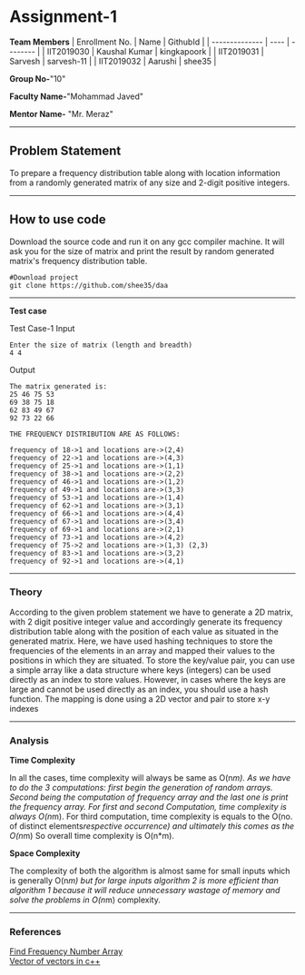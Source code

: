 # Assignment-1

**Team Members**
|   Enrollment No.  |   Name   | GithubId |
|   --------------  |   ----   | -------- |
|    IIT2019030  |   Kaushal Kumar | kingkapoork |
|    IIT2019031  |   Sarvesh | sarvesh-11 | 
|    IIT2019032  |   Aarushi | shee35  |

**Group No-**"10"

**Faculty Name-**"Mohammad Javed"

**Mentor Name-** "Mr. Meraz"

---
## Problem Statement
To prepare a frequency distribution table along with location information from a randomly generated matrix of any size and 2-digit positive integers.

---
## How to use code
Download the source code and run it on any gcc compiler machine. It will ask you for the size of matrix and print the result by random generated matrix's frequency distribution table. 
```
#Download project
git clone https://github.com/shee35/daa 
```
---

**Test case**


Test Case-1
Input
```
Enter the size of matrix (length and breadth)
4 4
```

Output
```
The matrix generated is:
25 46 75 53 
69 38 75 18 
62 83 49 67 
92 73 22 66 

THE FREQUENCY DISTRIBUTION ARE AS FOLLOWS: 

frequency of 18->1 and locations are->(2,4) 
frequency of 22->1 and locations are->(4,3) 
frequency of 25->1 and locations are->(1,1) 
frequency of 38->1 and locations are->(2,2) 
frequency of 46->1 and locations are->(1,2) 
frequency of 49->1 and locations are->(3,3) 
frequency of 53->1 and locations are->(1,4) 
frequency of 62->1 and locations are->(3,1) 
frequency of 66->1 and locations are->(4,4) 
frequency of 67->1 and locations are->(3,4) 
frequency of 69->1 and locations are->(2,1) 
frequency of 73->1 and locations are->(4,2) 
frequency of 75->2 and locations are->(1,3) (2,3) 
frequency of 83->1 and locations are->(3,2) 
frequency of 92->1 and locations are->(4,1) 
```
---

### Theory
According to the given problem statement we have to generate a 2D matrix, with 2 digit positive integer value and accordingly generate its frequency distribution table along with the position of each value as situated in the generated matrix. Here, we have used hashing techniques to store the frequencies of the elements in an array and mapped their values to the positions in which they are situated. To store the key/value pair, you can use a simple array like a data structure where keys (integers) can be used directly as an index to store values. However, in cases where the keys are large and cannot be used directly as an index, you should use a hash function. The mapping is done using a 2D vector and pair to store x-y indexes

---

### Analysis

**Time Complexity**

In all the cases, time complexity will always be same as O(n*m). As we have to do the 3 computations: first begin the generation of random arrays. Second being the computation of frequency array and the last one is print the frequency array. For first and second Computation, time complexity is always O(n*m). For third computation, time complexity is equals to the O(no. of distinct elements*respective occurrence) and ultimately this comes as the O(n*m) So overall time complexity is O(n*m).

**Space Complexity**

The complexity of both the algorithm is almost same for small inputs which is generally O(n*m) but for large inputs algorithm 2 is more efficient than algorithm 1 because it will reduce unnecessary wastage of memory and solve the problems in O(n*m) complexity.

---

### References

[Find Frequency Number Array](https://www.geeksforgeeks.org/find-frequency-number-array/)<br>
[Vector of vectors in c++](https://www.geeksforgeeks.org/vector-of-vectors-in-c-stl-with-examples/)

